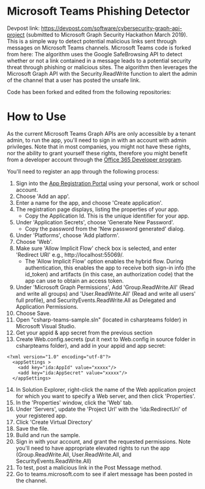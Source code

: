 # Microsoft Teams Phishing Detector
Devpost link: https://devpost.com/software/cybersecurity-graph-api-project (submitted to Microsoft Graph Security Hackathon March 2019).
This is a simple way to detect potential malicious links sent through messages on Microsoft Teams channels. Microsoft Teams code is forked from here: 
The algorithm uses the Google SafeBrowsing API to detect whether or not a link contained in a message leads to a potential security threat through phishing or malicious sites. 
The algorithm then leverages the Microsoft Graph API with the Security.ReadWrite function to alert the admin of the channel that a user has posted the unsafe link. 

Code has been forked and edited from the following repositories: 


# How to Use

As the current Microsoft Teams Graph APIs are only accessible by a tenant admin, to run the app, you'll need to sign in with an account with admin privileges.  Note that in most companies, you might not have these rights, nor the ability to grant yourself these rights, therefore you might benefit from a developer account through the [Office 365 Developer program](https://dev.office.com/devprogram).  

You'll need to register an app through the following process:

1. Sign into the [App Registration Portal](https://apps.dev.microsoft.com) using your personal, work or school account.
2. Choose 'Add an app'.
3. Enter a name for the app, and choose 'Create application'.
4. The registration page displays, listing the properties of your app.
   * Copy the Application Id. This is the unique identifier for your app.
5. Under 'Application Secrets', choose 'Generate New Password'.
   * Copy the password from the 'New password generated' dialog.
6. Under 'Platforms', choose 'Add platform'.
7. Choose 'Web'.
8. Make sure 'Allow Implicit Flow' check box is selected, and enter 'Redirect URI' e.g., http://localhost:55069/.  
   * The 'Allow Implicit Flow' option enables the hybrid flow. During authentication, this enables the app to receive both sign-in info (the id_token) and artifacts (in this case, an authorization code) that the app can use to obtain an access token.
9. Under 'Microsoft Graph Permissions', Add 'Group.ReadWrite.All' (Read and write all groups) and 'User.ReadWrite.All' (Read and write all users' full profile), and SecurityEvents.ReadWrite.All as Delegated and Application Permissions.
10. Choose Save.
11. Open "csharp-teams-sample.sln" (located in csharpteams folder) in Microsoft Visual Studio.
12. Get your appid & app secret from the previous section
13. Create Web.config.secrets (put it next to Web.config in source folder in csharpteams folder), and add in your appid and app secret:

```
<?xml version="1.0" encoding="utf-8"?>
  <appSettings >
    <add key="ida:AppId" value="xxxxx"/>
    <add key="ida:AppSecret" value="xxxxx"/>
  </appSettings>
```
14. In Solution Explorer, right-click the name of the Web application project for which you want to specify a Web server, and then click 'Properties'.
15. In the 'Properties' window, click the 'Web' tab.
16. Under 'Servers', update the 'Project Url' with the 'ida:RedirectUri' of your registered app.
17. Click 'Create Virtual Directory'
18. Save the file.
19. Build and run the sample.
20. Sign in with your account, and grant the requested permissions. Note you'll need to have appropriate elevated rights to run the app (Group.ReadWrite.All, User.ReadWrite.All, and SecurityEvents.ReadWrite.All)
21. To test, post a malicious link in the Post Message method. 
22. Go to teams.microsoft.com to see if alert message has been posted in the channel. 

